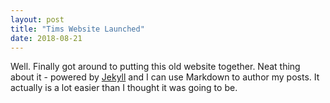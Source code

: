 ```yaml
---
layout: post
title: "Tims Website Launched"
date: 2018-08-21
---
```


Well. Finally got around to putting this old website together. Neat thing about it - powered by [Jekyll](http://jekyllrb.com)
and I can use Markdown to author my posts. It actually is a lot easier than I thought it was going to be.